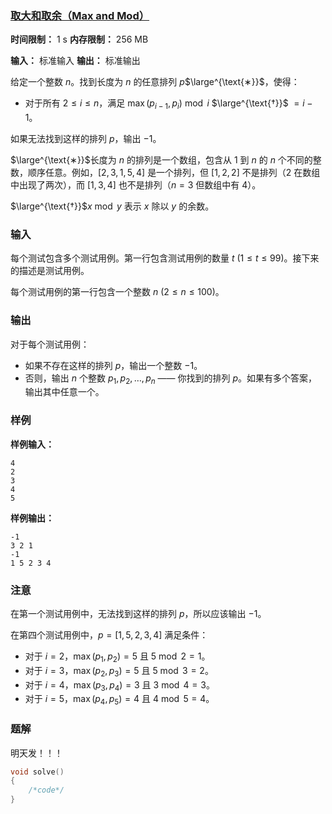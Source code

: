 ### [取大和取余（Max and Mod）](https://codeforces.com/problemset/problem/2084/A)

**时间限制：** 1 s
**内存限制：** 256 MB

**输入：** 标准输入
**输出：** 标准输出



给定一个整数 $n$。找到长度为 $n$ 的任意排列 $p$$\large^{\text{∗}}$，使得：

- 对于所有 $2 \le i \le n$，满足 $\max(p_{i - 1}, p_i) \bmod i$ $\large^{\text{†}}$ $= i - 1$。

如果无法找到这样的排列 $p$，输出 $-1$。

$\large^{\text{∗}}$长度为 $n$ 的排列是一个数组，包含从 $1$ 到 $n$ 的 $n$ 个不同的整数，顺序任意。例如，$[2,3,1,5,4]$ 是一个排列，但 $[1,2,2]$ 不是排列（$2$ 在数组中出现了两次），而 $[1,3,4]$ 也不是排列（$n=3$ 但数组中有 $4$）。

$\large^{\text{†}}$$x \bmod y$ 表示 $x$ 除以 $y$ 的余数。







### 输入

每个测试包含多个测试用例。第一行包含测试用例的数量 $t$ ($1 \le t \le 99$)。接下来的描述是测试用例。

每个测试用例的第一行包含一个整数 $n$ ($2 \le n \le 100$)。





### 输出

对于每个测试用例：

- 如果不存在这样的排列 $p$，输出一个整数 $-1$。
- 否则，输出 $n$ 个整数 $p_1, p_2, \ldots, p_n$ —— 你找到的排列 $p$。如果有多个答案，输出其中任意一个。





### 样例

**样例输入：**

```
4
2
3
4
5
```



**样例输出：**

```
-1
3 2 1
-1
1 5 2 3 4
```





### 注意

在第一个测试用例中，无法找到这样的排列 $p$，所以应该输出 $-1$。

在第四个测试用例中，$p = [1, 5, 2, 3, 4]$ 满足条件：

- 对于 $i = 2$，$\max(p_1, p_2) = 5$ 且 $5 \bmod 2 = 1$。
- 对于 $i = 3$，$\max(p_2, p_3) = 5$ 且 $5 \bmod 3 = 2$。
- 对于 $i = 4$，$\max(p_3, p_4) = 3$ 且 $3 \bmod 4 = 3$。
- 对于 $i = 5$，$\max(p_4, p_5) = 4$ 且 $4 \bmod 5 = 4$。





### 题解

明天发！！！



```cpp
void solve()
{
	/*code*/
}
```

